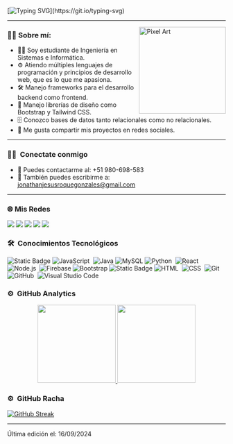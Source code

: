 [![Typing SVG](https://readme-typing-svg.demolab.com?font=Fira+Code&weight=900&size=22&pause=1000&color=00F758&width=435&lines=Hola%2C+soy+Jonathan+Roque.;%C2%A1Bienvenido+a+mi+perfil+de+Github!)](https://git.io/typing-svg)

<!--
<div id="header" align = "center">
Soy estudiante de Ingeniería en Sistemas, apasionado por la programación y el desarrollo web. Comparto mis proyectos en Instagram y TikTok para mostrar mi progreso e inspirar a otros. Mi objetivo es crear aplicaciones y sitios web funcionales y atractivos.

</div>
-->
---
<img src="https://media.giphy.com/media/3oKIPnAiaMCws8nOsE/giphy.gif" alt="Pixel Art" align="right" width="200">



### 🙋‍♂️ Sobre mí:

- 👨‍💻 Soy estudiante de Ingeniería en Sistemas e Informática.
- ⚙️ Atiendo múltiples lenguajes de programación y principios de desarrollo web, que es lo que me apasiona.
- 🛠️ Manejo frameworks para el desarrollo backend como frontend.
- 🎨 Manejo librerías de diseño como Bootstrap y Tailwind CSS.
- 🗄️ Conozco bases de datos tanto relacionales como no relacionales.
- 📴 Me gusta compartir mis proyectos en redes sociales.

---

### 🤝🏻 &nbsp;Conectate conmigo
- 📱 Puedes contactarme al: +51 980-698-583
- 📩 También puedes escribirme a: jonathanjesusroquegonzales@gmail.com

---

### 🌐 Mis Redes

<a href="https://jonathan-roque-8768f.firebaseapp.com"><img src="https://img.shields.io/badge/-portafolio Personal-3423A6?style=flat&logo=Google-Chrome&logoColor=white"/></a>
<a href="https://www.linkedin.com/in/jonathan-roque-b5bb85277/"><img src="https://img.shields.io/badge/-Jonathan Roque-0077B5?style=flat&logo=Linkedin&logoColor=white"/></a>
<a href="mailto:jonathanjesusroquegonzales@gmail.com"><img src="https://img.shields.io/badge/-Correo-D14836?style=flat&logo=Gmail&logoColor=white"/></a>
<a href="https://www.instagram.com/shonaroque/"><img src="https://img.shields.io/badge/-@shonaRoque-E4405F?style=flat&logo=Instagram&logoColor=white"/></a>
<a href="https://www.facebook.com/jonathan.roque"><img src="https://img.shields.io/badge/-@Jonathan Roque-1877F2?style=flat&logo=Facebook&logoColor=white"/></a>

        
<!-- <img alt="Night Coding" src="https://raw.githubusercontent.com/AVS1508/AVS1508/master/assets/Night-Coding.gif" align="right"/>   -->

### 🛠 &nbsp;Conocimientos Tecnológicos


![Static Badge](https://img.shields.io/badge/Angular-05122A?style=flat&logo=Angular&logoColor=af01b4)
![JavaScript](https://img.shields.io/badge/-JavaScript-05122A?style=flat&logo=javascript)&nbsp;
![Java](https://img.shields.io/badge/-Java-05122A?style=flat&logo=java)
![MySQL](https://img.shields.io/badge/-MySQL-05122A?style=flat&logo=mysql)
![Python](https://img.shields.io/badge/-Python-05122A?style=flat&logo=python)&nbsp;
![React](https://img.shields.io/badge/-React-05122A?style=flat&logo=react)&nbsp;
![Node.js](https://img.shields.io/badge/-Node.js-05122A?style=flat&logo=node.js)&nbsp;
![Firebase](https://img.shields.io/badge/-Firebase-05122A?style=flat&logo=firebase)
![Bootstrap](https://img.shields.io/badge/-Bootstrap-05122A?style=flat&logo=bootstrap&logoColor=563D7C)
![Static Badge](https://img.shields.io/badge/Express.js-05122A?style=flat-&logo=express&logoColor=af01b4)
![HTML](https://img.shields.io/badge/-HTML-05122A?style=flat&logo=HTML5)&nbsp;
![CSS](https://img.shields.io/badge/-CSS-05122A?style=flat&logo=CSS3&logoColor=1572B6)&nbsp;
![Git](https://img.shields.io/badge/-Git-05122A?style=flat&logo=git)&nbsp;
![GitHub](https://img.shields.io/badge/-GitHub-05122A?style=flat&logo=github)&nbsp;
![Visual Studio Code](https://img.shields.io/badge/-Visual%20Studio%20Code-05122A?style=flat&logo=visual-studio-code&logoColor=007ACC)&nbsp;



### ⚙️ &nbsp;GitHub Analytics 
                               
<p align="center">
<a href="https://github.com/Jonathan03R">
  <img height="180em" src="https://github-readme-stats-eight-theta.vercel.app/api?username=Jonathan03R&show_icons=true&theme=radical&include_all_commits=true"/>
  <img height="180em" src="https://github-readme-stats-eight-theta.vercel.app/api/top-langs/?username=Jonathan03R&layout=compact&langs_count=8&theme=radical"/>
</a>
</p>


 
### ⚙️ &nbsp;GitHub Racha

[![GitHub Streak](https://streak-stats.demolab.com?user=Jonathan03R&theme=shadow-purple&hide_border=true&locale=es&short_numbers=true&date_format=j%20M%5B%20Y%5D&exclude_days=Sun%2CWed&card_width=500&fire=EB7101)](https://git.io/streak-stats)



   <!--     
![](https://github-readme-stats.vercel.app/api?username=jonathan03R&theme=midnight-purple&hide_border=false&include_all_commits=false&count_private=false)<br/>
![](https://github-readme-streak-stats.herokuapp.com/?user=jonathan03R&theme=midnight-purple&hide_border=false)<br/>
![](https://github-readme-stats.vercel.app/api/top-langs/?username=jonathan03R&theme=midnight-purple&hide_border=false&include_all_commits=false&count_private=false&layout=compact)
<!--### 🤝🏻 &nbsp;Conectate conmigo

<p align="center">
<a href="https://jonathan-roque-8768f.firebaseapp.com"><img src="https://img.shields.io/badge/-portafolio Personal-3423A6?style=flat&logo=Google-Chrome&logoColor=white"/></a>
<a href="https://www.linkedin.com/in/jonathan-roque-b5bb85277/"><img src="https://img.shields.io/badge/-Jonathan Roque-0077B5?style=flat&logo=Linkedin&logoColor=white"/></a>
<a href="mailto:jonathanjesusroquegonzales@gmail.com"><img src="https://img.shields.io/badge/-Correo-D14836?style=flat&logo=Gmail&logoColor=white"/></a>
<a href="https://www.instagram.com/shonaroque/"><img src="https://img.shields.io/badge/-@shonaRoque-E4405F?style=flat&logo=Instagram&logoColor=white"/></a>
<a href="https://www.facebook.com/jonathan.roque"><img src="https://img.shields.io/badge/-@Jonathan Roque-1877F2?style=flat&logo=Facebook&logoColor=white"/></a>
-->

-----
Última edición el: 16/09/2024
